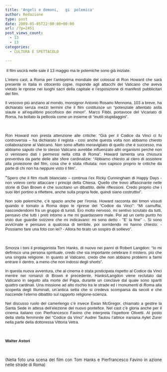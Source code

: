 ```yaml
---
title: 'Angeli e demoni,   gi  polemica'
author: Redazione
type: post
date: 2009-05-05T22:00:00+00:00
url: /?p=2451
post_views_count:
  - 13
  - 13
categories:
  - CULTURA E SPETTACOLO

---
```

<p style="text&#45;align: justify; ">
  &nbsp;<font face="Tahoma, sans&#45;serif"><font size="2">Il film uscir&agrave; nelle sale il 13 maggio ma le polemiche sono gi&agrave; iniziate.&nbsp;</font></font>
</p>

<p style="margin&#45;bottom: 0cm" align="justify">
  <font face="Tahoma, sans&#45;serif"><font size="2">L&#8217;intero cast, a Roma per l&#8217;anteprima mondiale del colossal di Ron Howard che sar&agrave; presente in Italia in ottocento copie, risponde agli attacchi del Vaticano che aveva vietato le riprese nei luoghi sacri della capitale e l&#8217;esposizione di manifesti pubblicitari del film.</font></font>
</p>

<p style="margin&#45;bottom: 0cm" align="justify">
  <font face="Tahoma, sans&#45;serif"><font size="2">Il vescovo pi&ugrave; anziano al mondo, monsignor Antonio Rosario Mennona, 103 a breve, ha dichiarato senza mezzi termini che il film costituisce un &ldquo;potenziale attentato aslla slaute e all&#8217;equilibrio psicofisico dei minori&rdquo;. Marco Fibbi, portavoce del Vicariato di Roma, ha bollato la pellicola come un insieme di &ldquo;inutili stupidaggini&rdquo;.</font></font>
</p>

<p style="margin&#45;bottom: 0cm" align="justify">
  &nbsp;
</p>

<p style="margin&#45;bottom: 0cm" align="justify">
  <font face="Tahoma, sans&#45;serif"><font size="2">Ron Howard non presta attenzione alle critiche: &ldquo;Gi&agrave; per il Codice da Vinci ci fu controversia &ndash; ha dichiarato il regista &#45; cos&igrave; anche questa volta non abbiamo chiesto collaborazione al Vaticano. Non sono affatto meravigliato di quello che &egrave; successo, ma abbiamo saputo che lo stesso Vaticano avrebbe influenzato altri organismi perch&eacute; non ci venissero dati i permessi nella citt&agrave; di Roma&rdquo;. Howard lamenta una chiusura preventiva da parte delle alte sfere cardinalizie: &ldquo;Abbiamo chiesto al clero di assistere alla proiezione del film, cosa che &egrave; stata rifiutata: non capisco proprio le critiche da parte di chi non ha neppure visto il film&rdquo;.</font></font>
</p>

<p style="margin&#45;bottom: 0cm" align="justify">
  &ldquo;<font face="Tahoma, sans&#45;serif"><font size="2">Spero che il film risulti bilanciato &ndash; continua l&#8217;ex Ricky Cunningham di Happy Days &#45; non volevo certo attaccare i principi della Chiesa. Quello che trovo affascinante nelle storie di Dan Brown &egrave; che suscitano un dibattito, delle riflessioni. Credo proprio che i suoi libri portino a riflettere, anche sulla propria fede, quindi siano costruttivi&rdquo;. </font></font>
</p>

<p style="margin&#45;bottom: 0cm" align="justify">
  <font face="Tahoma, sans&#45;serif"><font size="2">Non solo polemiche, c&#8217;&egrave; spazio anche per l&#8217;ironia. Howard racconta dei timori vissuti quando &egrave; tornato a Roma dopo le riprese del &ldquo;Codice da Vinci&rdquo;: &ldquo;Mi camuffai, nascondendomi fra un gruppo di turisti. Ero molto nervoso, mi sentivo scrutato da tutti, pensavo che tutti i preti intorno a me mi guardassero male. Poi ad un certo punto ho visto due guardie svizzere che mi indicavano: mi sono detto &#45; "E&rsquo; la fine" &#45;. Si sono avvicinate e pensavo a qualcosa di terribile, poi sorridendo mi hanno chiesto: &#45; Possiamo fare una foto con lei? &#45; Allora ho tirato un sospiro di sollievo&rdquo;. </font></font>
</p>

<p style="margin&#45;bottom: 0cm" align="justify">
  &nbsp;
</p>

<p style="margin&#45;bottom: 0cm" align="justify">
  <font face="Tahoma, sans&#45;serif"><font size="2">Smorza i toni il protagonista Tom Hanks, di nuovo nei panni di Robert Langdon: &ldquo;Io mi definisco una persona spirituale, credo che sia importante celebrare il mistero, pi&ugrave; che una singola religione. In quanto al Vaticano, credo che non abbiano problemi a farmi entrare l&igrave; dentro, a meno che non indossi degli shorts&rdquo;.</font></font>
</p>

<p style="margin&#45;bottom: 0cm" align="justify">
  <font face="Tahoma, sans&#45;serif"><font size="2">In questa nuova avventura, che al cinema &egrave; stata posticipata rispetto al Codice da Vinci mentre nei romanzi di Brown &egrave; precedente, Hanks/Langdon viene reclutato dal Vaticano in seguito alla morte del Papa, durante un conclave dal quale sono spariti quattro cardinali. Una missione ad alto rischio tra le strade ed i monumenti di Roma alla scoperta degli Illuminati, un&#8217;antica setta che si credeva scomparsa da secoli e che riaccende l&#8217;eterno dibattito sul rapporto religione&#45;scienza. </font></font>
</p>

<p style="margin&#45;bottom: 0cm" align="justify">
  <font face="Tahoma, sans&#45;serif"><font size="2">Nel discusso ruolo del camerlengo c&#8217;&egrave; invece Ewan McGregor, chiamato a gestire la Santa Sede in attesa dell&#8217;elezione del nuovo pontefice. Nel cast c&#8217;&egrave; gloria anche per il cinema italiano con Pierfrancesco Favino che interpreta l&#8217;ispettore Olivetti. Al posto della stella femminile del &ldquo;Codice da Vinci&rdquo; Audrei Tautou l&#8217;attrice iraniana Aylet Zurer nella parte della dottoressa Vittoria Vetra.</font></font>
</p>

<p style="margin&#45;bottom: 0cm" align="justify">
  &nbsp;
</p>

<p style="margin&#45;bottom: 0cm" align="justify">
  <font face="Tahoma, sans&#45;serif"><font size="2"><strong>Walter Astori</strong></font></font>
</p>

<p style="margin&#45;bottom: 0cm" align="justify">
  &nbsp;
</p>

<p style="margin&#45;bottom: 0cm" align="justify">
  <font size="2">(Nella foto una scena del film con Tom Hanks e Pierfrancesco Favino in azione nelle strade di Roma)</font>
</p>